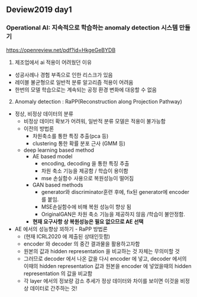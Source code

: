 ## Deview2019 day1
### Operational AI: 지속적으로 학습하는 anomaly detection 시스템 만들기
https://openreview.net/pdf?id=HkgeGeBYDB
1. 제조업에서 ai 적용이 어려웠던 이유
* 성공사례나 경험 부족으로 인한 리스크가 있음
* 레이블 불균형으로 일반적 분류 알고리즘 적용이 어려움
* 한번의 모델 학습으로는 계속되는 공정 환경 변화에 대응할 수 없음
2. Anomaly detection : RaPP(Reconstruction along Projection Pathway)
* 정상, 비정상 데이터의 분류
	* 비정상 데이터 확보가 어려워, 일반적 분류 모델은 적용이 불가능함
	* 이전의 방법론
		* 차원축소를 통한 특징 추출(pca 등)
		* clustering 통한 확률 분포 근사 (GMM 등)
	* deep learning based method
		* AE based model
			* encoding, decoding 을 통한 특징 추출
			* 차원 축소 기능을 제공함 / 학습이 용이함
			* mse 손실함수 사용으로 복원성능이 떨어짐
		* GAN based methods
			* generator와 discriminator훈련 후에,
fix된 generator에 encoder를 붙임.
			* MSE손실함수에 비해 복원 성능이 향상 됨
			* OriginalGAN은 차원 축소 기능을 제공하지 않음 /학습이 불안정함.
		* **현재 요구사항 상 복원성능은 필요 없으므로 AE 선택**
* AE 에서의 성능향상 꾀하기 - RaPP 방법론
	* (현재 ICRL2020 에 제출된 상태인듯함)
	* encoder 와 decoder 의 중간 결과물을 활용하고자함
	* 원본의 값과 hidden representation 을 비교하는 것 자체는 무의미할 것
	* 그러므로 decoder 에서 나온 값을 다시 encoder 에 넣고, decoder 에서의 이때의 hidden representation 값과 원본을 encoder 에 넣었을때의 hidden representation 의 값을 비교함
	* 각 layer 에서의 정보량 감소 추세가 정상 데이터와 차이를 보이면 이것을 비정상 데이터로 간주하는 것!

